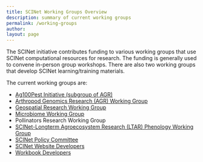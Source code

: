 ```yaml
---
title: SCINet Working Groups Overview
description: summary of current working groups
permalink: /working-groups
author: 
layout: page
---
```


The SCINet initiative contributes funding to various working groups that use SCINet computational resources for research. The funding is generally used to convene in-person group workshops. There are also two working groups that develop SCINet learning/training materials.


The current working groups are:
* [Ag100Pest Initiative (subgroup of AGR)](/working-groups/ag100pest)
* [Arthropod Genomics Research (AGR) Working Group](/working-groups/arthropods)
* [Geospatial Research Working Group](/working-groups/geospatial)
* [Microbiome Working Group](/working-groups/microbiome)
* Pollinators Research Working Group
* [SCINet-Longterm Agroecosystem Research (LTAR) Phenology Working Group](/working-groups/LTARphenology)
* [SCINet Policy Committee](/working-groups/policy)
* [SCINet Website Developers](/working-groups/webdev)
* [Workbook Developers](/working-groups/workbooks)

